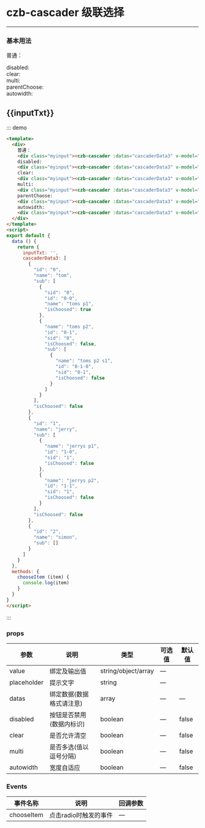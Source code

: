 <script>
export default {
  data () {
    return {
      inputTxt: '',
      cascaderData3: [
        {
          "id": "0",
          "name": "tom",
          "sub": [
            {
              "sid": "0",
              "id": "0-0",
              "name": "toms p1",
              "isChoosed": true
            },
            {
              "name": "toms p2",
              "id": "0-1",
              "sid": "0",
              "isChoosed": false,
              "sub": [
                {
                  "name": "toms p2 s1",
                  "id": "0-1-0",
                  "sid": "0-1",
                  "isChoosed": false
                }
              ]
            }
          ],
          "isChoosed": false
        },
        {
          "id": "1",
          "name": "jerry",
          "sub": [
            {
              "name": "jerrys p1",
              "id": "1-0",
              "sid": "1",
              "isChoosed": false
            },
            {
              "name": "jerrys p2",
              "id": "1-1",
              "sid": "1",
              "isChoosed": false
            }
          ],
          "isChoosed": false
        },
        {
          "id": "2",
          "name": "simon",
          "sub": []
        }
      ]
    }
  },
  methods: {
    chooseItem (item) {
      console.log(item)
    }
  }
}
</script>

# czb-cascader 级联选择
----
### 基本用法
普通：
<div class="myinput"><czb-cascader :datas="cascaderData3" v-model="inputTxt"  placeholder="请选择" @chooseItem="chooseItem"></czb-cascader></div>
disabled:
<div class="myinput"><czb-cascader :datas="cascaderData3" v-model="inputTxt"  placeholder="请选择" :disabled="true"></czb-cascader></div>
clear:
<div class="myinput"><czb-cascader :datas="cascaderData3" v-model="inputTxt"  placeholder="请选择" :clear="true"></czb-cascader></div>
multi:
<div class="myinput"><czb-cascader :datas="cascaderData3" v-model="inputTxt"  placeholder="请选择" :multi="true" :clear="true" @chooseItem="chooseItem"></czb-cascader></div>
parentChoose:
<div class="myinput"><czb-cascader :datas="cascaderData3" v-model="inputTxt"  placeholder="请选择" @chooseItem="chooseItem" :parentChoose="true"></czb-cascader></div>
autowidth:
<div class="myinput"><czb-cascader :datas="cascaderData3" v-model="inputTxt"  placeholder="请选择" @chooseItem="chooseItem" :autowidth="true"></czb-cascader></div>

## {{inputTxt}}



::: demo
```html
<template>
  <div>
    普通：
    <div class="myinput"><czb-cascader :datas="cascaderData3" v-model="inputTxt"  placeholder="请选择" @chooseItem="chooseItem"></czb-cascader></div>
    disabled:
    <div class="myinput"><czb-cascader :datas="cascaderData3" v-model="inputTxt"  placeholder="请选择" :disabled="true"></czb-cascader></div>
    clear:
    <div class="myinput"><czb-cascader :datas="cascaderData3" v-model="inputTxt"  placeholder="请选择" :clear="true"></czb-cascader></div>
    multi:
    <div class="myinput"><czb-cascader :datas="cascaderData3" v-model="inputTxt"  placeholder="请选择" :multi="true" :clear="true" @chooseItem="chooseItem"></czb-cascader></div>
    parentChoose:
    <div class="myinput"><czb-cascader :datas="cascaderData3" v-model="inputTxt"  placeholder="请选择" @chooseItem="chooseItem" :parentChoose="true"></czb-cascader></div>
    autowidth:
    <div class="myinput"><czb-cascader :datas="cascaderData3" v-model="inputTxt"  placeholder="请选择" @chooseItem="chooseItem" :autowidth="true"></czb-cascader></div>
  </div>
</template>
<script>
export default {
  data () {
    return {
      inputTxt: '',
      cascaderData3: [
        {
          "id": "0",
          "name": "tom",
          "sub": [
            {
              "sid": "0",
              "id": "0-0",
              "name": "toms p1",
              "isChoosed": true
            },
            {
              "name": "toms p2",
              "id": "0-1",
              "sid": "0",
              "isChoosed": false,
              "sub": [
                {
                  "name": "toms p2 s1",
                  "id": "0-1-0",
                  "sid": "0-1",
                  "isChoosed": false
                }
              ]
            }
          ],
          "isChoosed": false
        },
        {
          "id": "1",
          "name": "jerry",
          "sub": [
            {
              "name": "jerrys p1",
              "id": "1-0",
              "sid": "1",
              "isChoosed": false
            },
            {
              "name": "jerrys p2",
              "id": "1-1",
              "sid": "1",
              "isChoosed": false
            }
          ],
          "isChoosed": false
        },
        {
          "id": "2",
          "name": "simon",
          "sub": []
        }
      ]
    }
  },
  methods: {
    chooseItem (item) {
      console.log(item)
    }
  }
}
</script>
```
:::
### props
| 参数      | 说明                                 | 类型      | 可选值       | 默认值   |
|---------- |------------------------------------ |---------- |------------- |-------- |
|value	  | 绑定及输出值    |	string/object/array   | —   ||
|placeholder	  | 提示文字    |	string   | —   ||
|datas	  | 绑定数据(数据格式请注意)    |	array   | —   |—|
|disabled	    | 按钮是否禁用(数据内标识)    |	boolean   | —   |false |
|clear	    | 是否允许清空   |	boolean   | —   |false |
|multi	  | 是否多选(值以逗号分隔)    |	boolean   | —   |false |
|autowidth	    | 宽度自适应   |	boolean   | —   |false|
### Events
| 事件名称      | 说明       | 回调参数   |
|------------- |----------- |---------  |
|chooseItem    |点击radio时触发的事件| —  |
